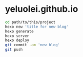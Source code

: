 # yeluolei.github.io

``` bash
cd path/to/this/project
hexo new 'title for new blog'
hexo generate
hexo server
hexo deploy
git commit -am 'new blog' 
git push
```